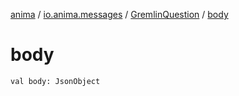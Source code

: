 [anima](../../index.md) / [io.anima.messages](../index.md) / [GremlinQuestion](index.md) / [body](./body.md)

# body

`val body: JsonObject`